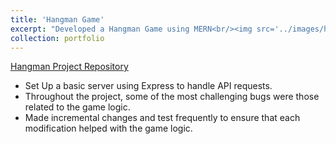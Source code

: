 ```yaml
---
title: 'Hangman Game'
excerpt: "Developed a Hangman Game using MERN<br/><img src='../images/hangman_pic.png'>"
collection: portfolio
---
```


[Hangman Project Repository](https://github.com/BoyWonder64/GroupProject3750-Hangman)

- Set Up a basic server using Express to handle API requests.
- Throughout the project, some of the most challenging bugs were those related to the game logic.
- Made incremental changes and test frequently to ensure that each modification helped with the game logic.
